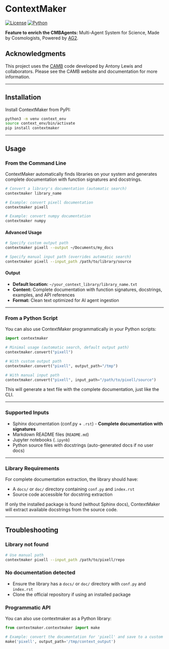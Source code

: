 # ContextMaker

[![License](https://img.shields.io/badge/license-MIT-blue.svg)](LICENSE)
[![Python](https://img.shields.io/badge/Python-3.8%2B-blue)](https://python.org)

**Feature to enrich the CMBAgents:** Multi-Agent System for Science, Made by Cosmologists, Powered by [AG2](https://github.com/ag2ai/ag2).

## Acknowledgments

This project uses the [CAMB](https://camb.info/) code developed by Antony Lewis and collaborators. Please see the CAMB website and documentation for more information.

---

## Installation

Install ContextMaker from PyPI:

```bash
python3 -m venv context_env
source context_env/bin/activate
pip install contextmaker
```

---

## Usage

### From the Command Line

ContextMaker automatically finds libraries on your system and generates complete documentation with function signatures and docstrings.

```bash
# Convert a library's documentation (automatic search)
contextmaker library_name

# Example: convert pixell documentation
contextmaker pixell

# Example: convert numpy documentation
contextmaker numpy
```

#### Advanced Usage

```bash
# Specify custom output path
contextmaker pixell --output ~/Documents/my_docs

# Specify manual input path (overrides automatic search)
contextmaker pixell --input_path /path/to/library/source
```

#### Output

- **Default location:** `~/your_context_library/library_name.txt`
- **Content:** Complete documentation with function signatures, docstrings, examples, and API references
- **Format:** Clean text optimized for AI agent ingestion

---

### From a Python Script

You can also use ContextMaker programmatically in your Python scripts:

```python
import contextmaker

# Minimal usage (automatic search, default output path)
contextmaker.convert("pixell")

# With custom output path
contextmaker.convert("pixell", output_path="/tmp")

# With manual input path
contextmaker.convert("pixell", input_path="/path/to/pixell/source")
```

This will generate a text file with the complete documentation, just like the CLI.

---

### Supported Inputs

* Sphinx documentation (conf.py + `.rst`) - **Complete documentation with signatures**
* Markdown README files (`README.md`)
* Jupyter notebooks (`.ipynb`)
* Python source files with docstrings (auto-generated docs if no user docs)

---

### Library Requirements

For complete documentation extraction, the library should have:
- A `docs/` or `doc/` directory containing `conf.py` and `index.rst`
- Source code accessible for docstring extraction

If only the installed package is found (without Sphinx docs), ContextMaker will extract available docstrings from the source code.

---

## Troubleshooting

### Library not found
```bash
# Use manual path
contextmaker pixell --input_path /path/to/pixell/repo
```

### No documentation detected
- Ensure the library has a `docs/` or `doc/` directory with `conf.py` and `index.rst`
- Clone the official repository if using an installed package

### Programmatic API

You can also use contextmaker as a Python library:

```python
from contextmaker.contextmaker import make

# Example: convert the documentation for 'pixell' and save to a custom output folder
make('pixell', output_path='/tmp/context_output')
```

